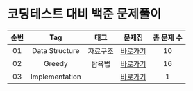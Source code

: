 # 코딩테스트 대비 백준 문제풀이  

| 순번 | Tag                          | 태그                | 문제집    | 총 문제 수 |
| :--: | :--------------------------: | :-----------------: | :------:  |:------: |
| 01 | Data Structure | 자료구조 | [바로가기](./DataStructure) | 10 |
| 02 | Greedy | 탐욕법 | [바로가기](./Greedy) | 16 |
| 03 | Implementation |  | [바로가기](./Implementation) | 1 |
